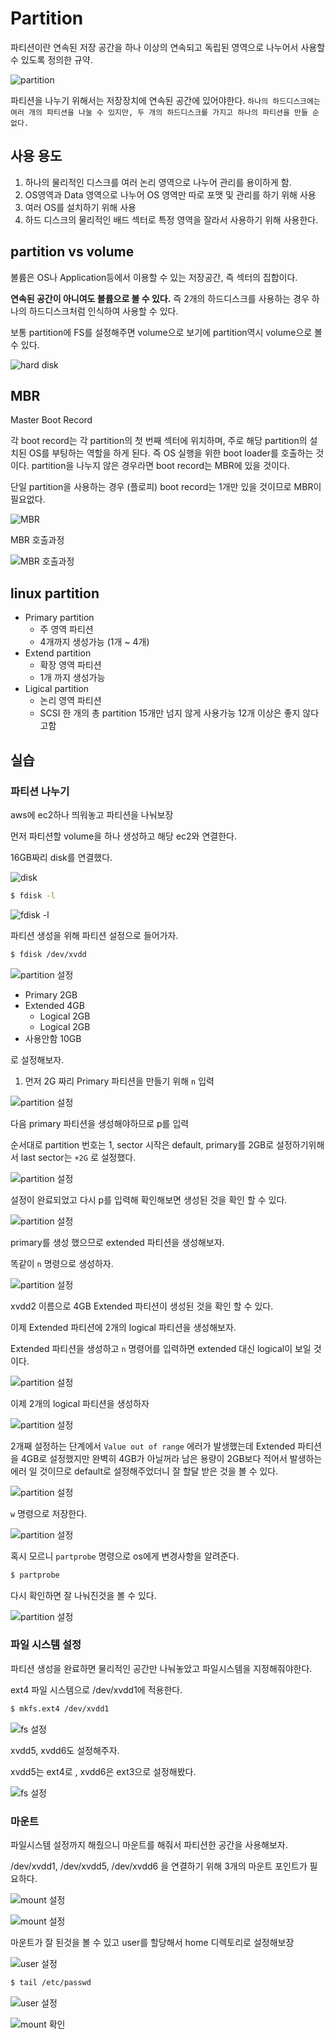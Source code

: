 # Partition


파티션이란 연속된 저장 공간을 하나 이상의 연속되고 독립된 영역으로 나누어서 사용할 수 있도록 정의한 규약.

<!--more-->

![partition](Untitled.png "partition")

파티션을 나누기 위해서는 저장장치에 연속된 공간에 있어야한다.  `하나의 하드디스크에는 여러 개의 파티션을 나눌 수 있지만, 두 개의 하드디스크를 가지고 하나의 파티션을 만들 순 없다.` 

## 사용 용도

1. 하나의 물리적인 디스크를 여러 논리 영역으로 나누어 관리를 용이하게 함.
2. OS영역과 Data 영역으로 나누어 OS 영역만 따로 포맷 및 관리를 하기 위해 사용
3. 여러 OS를 설치하기 위해 사용
4. 하드 디스크의 물리적인 배드 섹터로 특정 영역을 잘라서 사용하기 위해 사용한다.

## partition vs volume

볼륨은 OS나 Application등에서 이용할 수 있는 저장공간, 즉 섹터의 집합이다.

**연속된 공간이 아니여도 볼륨으로 볼 수 있다.** 즉 2개의 하드디스크를 사용하는 경우 하나의 하드디스크처럼 인식하여 사용할 수 있다.

보통 partition에 FS를 설정해주면 volume으로 보기에 partition역시 volume으로 볼 수 있다. 

![hard disk](Untitled%201.png "hard disk")

## MBR

Master Boot Record

각 boot record는 각 partition의 첫 번째 섹터에 위치하며, 주로 해당 partition의 설치된 OS를 부팅하는 역할을 하게 된다. 즉 OS 실행을 위한 boot loader를 호출하는 것이다. partition을 나누지 않은 경우라면 boot record는 MBR에 있을 것이다.

단일 partition을 사용하는 경우 (플로피) boot record는 1개만 있을 것이므로 MBR이 필요없다.

![MBR](Untitled%202.png "MBR")

MBR 호출과정

![MBR 호출과정](Untitled%203.png "MBR 호출과정")

## linux partition

- Primary partition
    - 주 영역 파티션
    - 4개까지 생성가능 (1개 ~ 4개)
- Extend partition
    - 확장 영역 파티션
    - 1개 까지 생성가능
- Ligical partition
    - 논리 영역 파티션
    - SCSI 한 개의 총 partition 15개만 넘지 않게 사용가능 12개 이상은 좋지 않다고함

## 실습

### 파티션 나누기

aws에 ec2하나 띄워놓고 파티션을 나눠보장

먼저 파티션할 volume을 하나 생성하고 해당 ec2와 연결한다.

16GB짜리 disk를 연결했다.

![disk](Untitled%204.png "disk")

```bash
$ fdisk -l
```

![fdisk -l](Untitled%205.png "fdisk -l")

파티션 생성을 위해 파티션 설정으로 들어가자.

```bash
$ fdisk /dev/xvdd
```

![partition 설정](Untitled%206.png "partition 설정")

- Primary 2GB
- Extended 4GB
    - Logical 2GB
    - Logical 2GB
- 사용안함 10GB

로 설정해보자.

1. 먼저 2G 짜리 Primary 파티션을 만들기 위해 `n` 입력

![partition 설정](Untitled%207.png "partition 설정")

다음 primary 파티션을 생성해야하므로 p를 입력

순서대로 partition 번호는 1, sector 시작은 default, primary를 2GB로 설정하기위해서 last sector는 `+2G` 로 설정했다.

![partition 설정](Untitled%208.png "partition 설정")

설정이 완료되었고 다시 p를 입력해 확인해보면 생성된 것을 확인 할 수 있다.

![partition 설정](Untitled%209.png "partition 설정")

primary를 생성 했으므로 extended 파티션을 생성해보자.

똑같이 `n` 명령으로 생성하자.

![partition 설정](Untitled%2010.png "partition 설정")

xvdd2 이름으로 4GB Extended 파티션이 생성된 것을 확인 할 수 있다.

이제 Extended 파티션에 2개의 logical 파티션을 생성해보자.

Extended 파티션을 생성하고 `n` 명령어를 입력하면 extended 대신 logical이 보일 것이다.

![partition 설정](Untitled%2011.png "partition 설정")

이제 2개의 logical 파티션을 생성하자

![partition 설정](Untitled%2012.png "partition 설정")

2개째 설정하는 단계에서 `Value out of range` 에러가 발생했는데 Extended 파티션을 4GB로 설정했지만 완벽히 4GB가 아닐꺼라 남은 용량이 2GB보다 적어서 발생하는 에러 일 것이므로 default로 설정해주었더니 잘 할달 받은 것을 볼 수 있다.

![partition 설정](Untitled%2013.png "partition 설정")

`w` 명령으로 저장한다.

![partition 설정](Untitled%2014.png "partition 설정")

혹시 모르니 `partprobe` 명령으로 os에게 변경사항을 알려준다.

```bash
$ partprobe
```

다시 확인하면 잘 나눠진것을 볼 수 있다.

![partition 설정](Untitled%2015.png "partition 설정")

### 파일 시스템 설정

파티션 생성을 완료하면 물리적인 공간만 나눠놓았고 파일시스템을 지정해줘야한다. 

ext4 파일 시스템으로 /dev/xvdd1에 적용한다.

```bash
$ mkfs.ext4 /dev/xvdd1
```

![fs 설정](Untitled%2016.png "fs 설정")

xvdd5, xvdd6도 설정해주자.

xvdd5는 ext4로 , xvdd6은 ext3으로 설정해봤다.

![fs 설정](Untitled%2017.png "fs 설정")

### 마운트

파일시스템 설정까지 해줬으니 마운트를 해줘서 파티션한 공간을 사용해보자.

/dev/xvdd1, /dev/xvdd5, /dev/xvdd6 을 연결하기 위해 3개의 마운트 포인트가 필요하다.

![mount 설정](Untitled%2018.png "mount 설정")

![mount 설정](Untitled%2019.png "mount 설정")

마운트가 잘 된것을 볼 수 있고 user를 할당해서 home 디렉토리로 설정해보장

![user 설정](Untitled%2019.png "user 설정")

```bash
$ tail /etc/passwd
```

![user 설정](Untitled%2021.png "user 설정")

![mount 확인](Untitled%2022.png "mount 확인")

